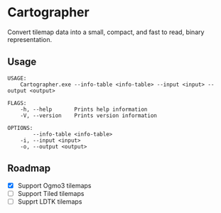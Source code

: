 # Cartographer

Convert tilemap data into a small, compact, and fast to read, binary representation.

## Usage
```
USAGE:
    Cartographer.exe --info-table <info-table> --input <input> --output <output>

FLAGS:
    -h, --help       Prints help information
    -V, --version    Prints version information

OPTIONS:
        --info-table <info-table>
    -i, --input <input>
    -o, --output <output>
```

##  Roadmap
- [x] Support Ogmo3 tilemaps
- [ ] Support Tiled tilemaps
- [ ] Supprt LDTK tilemaps
